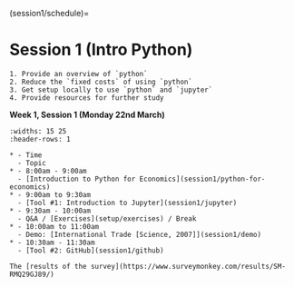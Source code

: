 (session1/schedule)=
# Session 1 (Intro Python)

```{admonition} Aims / Outcomes / Expectations of Workshop:
1. Provide an overview of `python`
2. Reduce the `fixed costs` of using `python`
3. Get setup locally to use `python` and `jupyter`
4. Provide resources for further study
```

**Week 1, Session 1 (Monday 22nd March)**

```{list-table}
:widths: 15 25
:header-rows: 1

* - Time
  - Topic
* - 8:00am - 9:00am
  - [Introduction to Python for Economics](session1/python-for-economics)
* - 9:00am to 9:30am
  - [Tool #1: Introduction to Jupyter](session1/jupyter)
* - 9:30am - 10:00am
  - Q&A / [Exercises](setup/exercises) / Break
* - 10:00am to 11:00am
  - Demo: [International Trade [Science, 2007]](session1/demo)
* - 10:30am - 11:30am
  - [Tool #2: GitHub](session1/github)
```

```{admonition} Survey Results
The [results of the survey](https://www.surveymonkey.com/results/SM-RMQ29GJ89/)
```